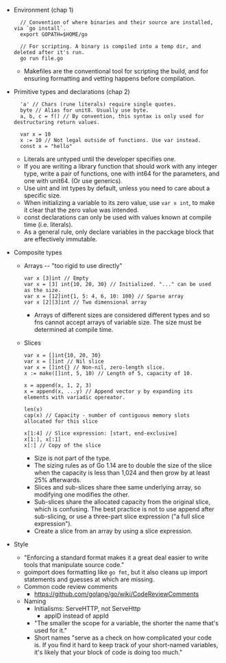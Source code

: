 * Environment (chap 1)

        // Convention of where binaries and their source are installed, via `go install`.
        export GOPATH=$HOME/go

        // For scripting. A binary is compiled into a temp dir, and deleted after it's run.
        go run file.go

  * Makefiles are the conventional tool for scripting the build, and for ensuring formatting and
    vetting happens before compilation.

* Primitive types and declarations (chap 2)

        'a' // Chars (rune literals) require single quotes.
        byte // Alias for unit8. Usually use byte.
        a, b, c = f() // By convention, this syntax is only used for destructuring return values.

        var x = 10
        x := 10 // Not legal outside of functions. Use var instead.
        const x = "hello"
  * Literals are untyped until the developer specifies one.
  * If you are writing a library function that should work with any integer type, write a pair of
    functions, one with int64 for the parameters, and one with unit64. (Or use generics).
  * Use uint and int types by default, unless you need to care about a specific size.
  * When initializing a variable to its zero value, use `var x int`, to make it clear that the zero
    value was intended.
  * const declarations can only be used with values known at compile time (i.e. literals).
  * As a general rule, only declare variables in the pacckage block that are effectively immutable.

* Composite types
  * Arrays -- "too rigid to use directly"

        var x [3]int // Empty
        var x = [3] int{10, 20, 30} // Initialized. "..." can be used as the size.
        var x = [12]int{1, 5: 4, 6, 10: 100} // Sparse array
        var x [2][3]int // Two dimensional array

    * Arrays of different sizes are considered different types and so fns cannot accept arrays of
      variable size. The size must be determined at compile time.
  * Slices

        var x = []int{10, 20, 30}
        var x = []int // Nil slice
        var x = []int{} // Non-nil, zero-length slice.
        x := make([]int, 5, 10) // Length of 5, capacity of 10.

        x = append(x, 1, 2, 3)
        x = append(x, ...y) // Append vector y by expanding its elements with variadic opereator.

        len(x)
        cap(x) // Capacity - number of contiguous memory slots allocated for this slice

        x[1:4] // Slice expression: [start, end-exclusive]
        x[1:], x[:1]
        x[:] // Copy of the slice

    * Size is not part of the type.
    * The sizing rules as of Go 1.14 are to double the size of the slice when the capacity is less
      than 1,024 and then grow by at least 25% afterwards.
    * Slices and sub-slices share thee same underlying array, so modifying one modifies the other.
    * Sub-slices share the allocated capacity from the original slice, which is confusing. The best
      practice is not to use append after sub-slicing, or use a three-part slice expression ("a full
      slice expression").
    * Create a slice from an array by using a slice expression.

* Style
  * "Enforcing a standard format makes it a great deal easier to write tools that manipulate source
    code."
  * goimport does formatting like `go fmt`, but it also cleans up import statements and guesses at
    which are missing.
  * Common code review comments
    * https://github.com/golang/go/wiki/CodeReviewComments
  * Naming
    * Initialisms: ServeHTTP, not ServeHttp
      * appID instead of appId
    * "The smaller the scope for a variable, the shorter the name that's used for it."
    * Short names "serve as a check on how complicated your code is. If you find it hard to keep
      track of your short-named variables, it's likely that your block of code is doing too much."
